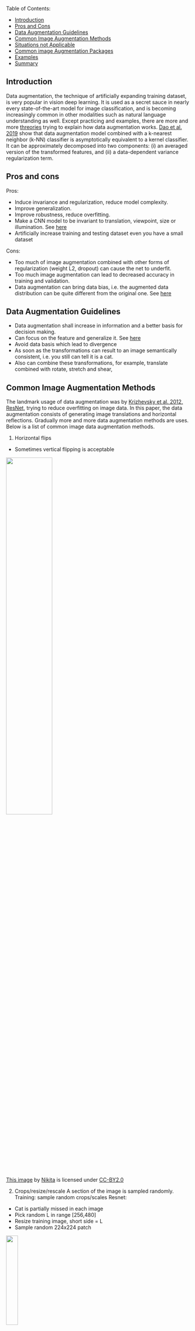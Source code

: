 Table of Contents:

- [Introduction](#intro)
- [Pros and Cons](#pros)
- [Data Augmentation Guidelines](#guidelines)
- [Common Image Augmentation Methods](#methods)
- [Situations not Applicable](#applicable)
- [Common image Augmentation Packages](#package)
- [Examples](#example)
- [Summary](#summary)

<a name='intro'></a>
## Introduction
Data augmentation, the technique of artificially expanding training dataset, is very popular in vision deep learning. It is used as a secret sauce in nearly every state-of-the-art model for image classification, and is becoming increasingly common in other modalities such as natural language understanding as well. Except practicing and examples, there are more and more [threories](http://ai.stanford.edu/blog/data-augmentation/) trying to explain how data augmentation works. 
[Dao et al. 2019](http://proceedings.mlr.press/v97/dao19b/dao19b.pdf) show that data augmentation model combined with a k-nearest neighbor (k-NN) classifier is asymptotically equivalent to a kernel classifier. It can be approximately decomposed into two components: (i) an averaged version of the transformed features, and (ii) a data-dependent variance regularization term.

<a name='pros'></a>
## Pros and cons
Pros:
-	Induce invariance and regularization, reduce model complexity. 
-	Improve generalization. 
-	Improve robustness, reduce overfitting. 
-	Make a CNN model to be invariant to translation, viewpoint, size or illumination. See [here](https://openreview.net/forum?id=p84tly8c4zf)
-	Artificially increase training and testing dataset even you have a small dataset

Cons:
-	Too much of image augmentation combined with other forms of regularization (weight L2, dropout) can cause the net to underfit.
-	Too much image augmentation can lead to decreased accuracy in training and validation. 
-	Data augmentation can bring data bias, i.e. the augmented data distribution can be quite different from the original one. See [here]( https://arxiv.org/abs/2010.01267)

<a name='guidelines'></a>
## Data Augmentation Guidelines
-	Data augmentation shall increase in information and a better basis for decision making. 
-	Can focus on the feature and generalize it. See [here](https://arxiv.org/ftp/arxiv/papers/1901/1901.06032.pdf)
-	Avoid data basis which lead to divergence
-	As soon as the transformations can result to an image semantically consistent, i.e. you still can tell it is a cat. 
-	Also can combine these transformations, for example, translate combined with rotate, stretch and shear, 

<a name='methods'></a>
## Common Image Augmentation Methods
The landmark usage of data augmentation was by [Krizhevsky et al. 2012, ResNet](https://www.cs.toronto.edu/~kriz/imagenet_classification_with_deep_convolutional.pdf), trying to  reduce overfitting on image data. In this paper, the data augmentation consists of generating image translations and horizontal reflections. Gradually more and more data augmentation methods are uses. Below is a list of common image data augmentation methods.

1)	Horizontal flips
-	Sometimes vertical flipping is acceptable
 <div class="fig figcenter fighighlight">
  <img src="/assets/ia/flip.jpg" width="50%">
  <div class="figcaption">
   
   [This image](https://www.flickr.com/photos/malfet/1428198050) by [Nikita](https://www.flickr.com/photos/malfet/) is licensed under [CC-BY2.0](https://creativecommons.org/licenses/by/2.0/)

2)	Crops/resize/rescale
A section of the image is sampled randomly. 
Training: sample random crops/scales
Resnet:
-	Cat is partially missed in each image
-	Pick random L in range [256,480]
-	Resize training image, short side = L
-	Sample random 224x224 patch
  <div class="fig figcenter fighighlight">
  <img src="/assets/ia/crop1.jpg" width="25%">
  <div class="figcaption">

Testing: average a fixed set of crops
ResNet:
-	Resize image at 5 scales: {224,256,384,480,640}
-	For each size, use 10 224x224 crops: (4 corners + 1 center)  x flips 
 <div class="fig figcenter fighighlight">
  <img src="/assets/ia/crop2.jpg" width="50%">
  <div class="figcaption">
 
 <div class="fig figcenter fighighlight">
  <img src="/assets/ia/crop3.jpg" width="50%">
  <div class="figcaption">
 

3)	Color jitter
-	Randomize contrast and brightness
-	Apply PCA to all R,G,B channels in training set
-	Sample color offset along principal component directions
-	Add grayscale offset to all pixels of a training image

-	Hue jitter shifts the hue by a random amount
 <div class="fig figcenter fighighlight">
  <img src="/assets/ia/color_jitter.jpg" width="50%">
  <div class="figcaption"> 

4)	Translation
  <div class="fig figcenter fighighlight">
  <img src="/assets/ia/translation.jpg" width="50%">
  <div class="figcaption">
   
5)	Rotation 
  <div class="fig figcenter fighighlight">
  <img src="/assets/ia/rotation.jpg" width="50%">
  <div class="figcaption">
   
6)	Stretching
-	Contrast stretching 
  <div class="fig figcenter fighighlight">
  <img src="/assets/ia/stretch.jpg" width="50%">
  <div class="figcaption">
   
7)	Shearing
-	To change rectangle image to parallelogram
  <div class="fig figcenter fighighlight">
  <img src="/assets/ia/shear.jpg" width="50%">
  <div class="figcaption">
   
8)	Lens distortions
-	In different viewpoint, lens distortion describe the object differently in scale and correlation
  <div class="fig figcenter fighighlight">
  <img src="/assets/ia/distortion.jpg" width="50%">
  <div class="figcaption">
[Sebastian Lutz, et al](https://arrow.tudublin.ie/cgi/viewcontent.cgi?article=1001&context=impstwo)
   
9)	Local warping
  <div class="fig figcenter fighighlight">
  <img src="/assets/ia/warp.jpg" width="50%">
  <div class="figcaption">
[Reference1](https://arxiv.org/pdf/1609.08764.pdf)
[Reference2](https://aapm.onlinelibrary.wiley.com/doi/abs/10.1002/mp.14651)
   
10)	Erasing
  <div class="fig figcenter fighighlight">
  <img src="/assets/ia/erise.jpg" width="50%">
  <div class="figcaption">
[Reference](https://ojs.aaai.org/index.php/AAAI/article/view/7000)

11)	Contrast / histogram processing 
  <div class="fig figcenter fighighlight">
  <img src="/assets/ia/contrast.jpg" width="50%">
  <div class="figcaption">

12)	Blur image / add Gaussian noise
  <div class="fig figcenter fighighlight">
  <img src="/assets/ia/noise.jpg" width="50%">
  <div class="figcaption">

13)	Using reinforcement learning to do image data augmentation 
  <div class="fig figcenter fighighlight">
  <img src="/assets/ia/reinforce.jpg" width="50%">
  <div class="figcaption">
Cubuk et al. AutoAugment: 
Learning Augmentation Strategies from Data, CVPR 2019

14)	 Apply Filter kernel
  <div class="fig figcenter fighighlight">
  <img src="/assets/ia/filterKernel.jpg" width="50%">
  <div class="figcaption">
   
15)	 Mix images
  <div class="fig figcenter fighighlight">
  <img src="/assets/ia/mixed.jpg" width="50%">
  <div class="figcaption">
   
16)	Image simulation
  <div class="fig figcenter fighighlight">
  <img src="/assets/ia/simulation.jpg" width="50%">
  <div class="figcaption">

<a name='applicable'></a>
## Situations not Applicable
1)	OCR can’t use vertical flipping, because “6” after flipping is “9”.
2)	

<a name='package'></a>
## Common image Augmentation Packages
•	keras.preprocessing.image.ImageDataGenerator
•	imaug
•	albumentations
•	opencv
•	augmentor
•	skimage
•	SOLT
   
<a name='example'></a>
## Examples on how to use image augmentation
-	Procedures on how to choose augmentation methods
-	How to evaluation and test the augmentation
-	Analysis and comments

<a name='summary'></a>
## Summary


2)	Cubuk et al. AutoAugment:  Learning Augmentation Strategies from Data, CVPR 2019
3)	https://journalofbigdata.springeropen.com/articles/10.1186/s40537-019-0197-0#ref-CR6 
4)	https://nanonets.com/blog/data-augmentation-how-to-use-deep-learning-when-you-have-limited-data-part-2/ 
5)	https://blog.paperspace.com/data-augmentation-for-object-detection-rotation-and-shearing/ 
